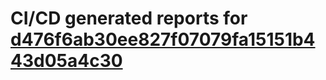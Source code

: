 # CI/CD generated reports for [d476f6ab30ee827f07079fa15151b443d05a4c30](https://github.com/hydephp/develop/commit/d476f6ab30ee827f07079fa15151b443d05a4c30)
